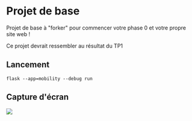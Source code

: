# Projet de base

Projet de base à "forker" pour commencer votre phase 0 et votre propre site web !

Ce projet devrait ressembler au résultat du TP1

## Lancement

    flask --app=mobility --debug run

## Capture d'écran

<img src=docs/image1.png >
